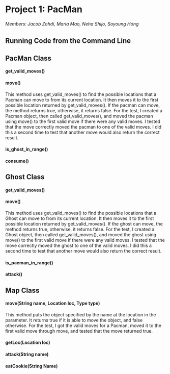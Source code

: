 # Project 1: PacMan
###### Members: Jacob Zohdi, Maria Mao, Neha Shijo, Soyoung Hong


## Running Code from the Command Line

## PacMan Class
#### **get_valid_moves()**
#### **move()**
This method uses get_valid_moves() to find the possible locations that a Pacman can move to from its current location. It then moves it to the first possible location returned by get_valid_moves(). If the pacman can move, the method returns true, otherwise, it returns false. For the test, I created a Pacman object, then called get_valid_moves(), and moved the pacman using move() to the first valid move if there were any valid moves. I tested that the move correctly moved the pacman to one of the valid moves. I did this a second time to test that another move would also return the correct result.
#### **is_ghost_in_range()**
#### **consume()**

## Ghost Class
#### **get_valid_moves()**
#### **move()**
This method uses get_valid_moves() to find the possible locations that a Ghost can move to from its current location. It then moves it to the first possible location returned by get_valid_moves(). If the ghost can move, the method returns true, otherwise, it returns false. For the test, I created a Ghost object, then called get_valid_moves(), and moved the ghost using move() to the first valid move if there were any valid moves. I tested that the move correctly moved the ghost to one of the valid moves. I did this a second time to test that another move would also return the correct result.
#### **is_pacman_in_range()**
#### **attack()**

## Map Class
#### **move(String name, Location loc, Type type)**
This method puts the object specified by the name at the location in the parameter. It returns true if it is able to move the object, and false otherwise. For the test, I got the valid moves for a Pacman, moved it to the first valid move through move, and tested that the move returned true.
#### **getLoc(Location loc)**
#### **attack(String name)**
#### **eatCookie(String Name)**
